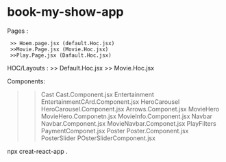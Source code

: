 # book-my-show-app


Pages : 

     >> Hoem.page.jsx (default.Hoc.jsx)
     >>Movie.Page.jsx (Movie.Hoc.jsx)
     >>Play.Page.jsx (Dafault.Hoc.jsx)

HOC/Layouts :
      >> Default.Hoc.jsx
      >> Movie.Hoc.jsx

Components:
>> Cast          Cast.Component.jsx
>> Entertainment EntertainmentCArd.Component.jsx
>> HeroCarousel  HeroCarousel.Component.jsx
                 Arrows.Componet.jsx
>> MovieHero     MovieHero.Componetn.jsx
                 MovieInfo.Component.jsx
>>Navbar         Navbar.Component.jsx
                 MovieNavbar.Componet.jsx
>>PlayFilters    PaymentComponet.jsx
>>Poster         Poster.Component.jsx
>>PosterSlider   POsterSliderComponent.jsx


npx creat-react-app .